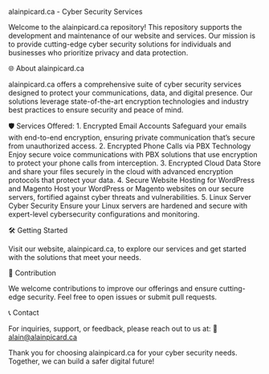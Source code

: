 alainpicard.ca - Cyber Security Services

Welcome to the alainpicard.ca repository!
This repository supports the development and maintenance of our website and services.
Our mission is to provide cutting-edge cyber security solutions for individuals and businesses who prioritize privacy and data protection.

🌐 About alainpicard.ca

alainpicard.ca offers a comprehensive suite of cyber security services designed to protect your communications, data, and digital presence.
Our solutions leverage state-of-the-art encryption technologies and industry best practices to ensure security and peace of mind.

🛡️ Services Offered:
	1.	Encrypted Email Accounts
Safeguard your emails with end-to-end encryption, ensuring private communication that’s secure from unauthorized access.
	2.	Encrypted Phone Calls via PBX Technology
Enjoy secure voice communications with PBX solutions that use encryption to protect your phone calls from interception.
	3.	Encrypted Cloud Data
Store and share your files securely in the cloud with advanced encryption protocols that protect your data.
	4.	Secure Website Hosting for WordPress and Magento
Host your WordPress or Magento websites on our secure servers, fortified against cyber threats and vulnerabilities.
	5.	Linux Server Cyber Security
Ensure your Linux servers are hardened and secure with expert-level cybersecurity configurations and monitoring.

🛠️ Getting Started

Visit our website, alainpicard.ca, to explore our services and get started with the solutions that meet your needs.

🤝 Contribution

We welcome contributions to improve our offerings and ensure cutting-edge security. Feel free to open issues or submit pull requests.

📞 Contact

For inquiries, support, or feedback, please reach out to us at:
📧 alain@alainpicard.ca

Thank you for choosing alainpicard.ca for your cyber security needs. Together, we can build a safer digital future!
